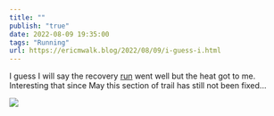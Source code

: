 ```yaml
---
title: ""
publish: "true"
date: 2022-08-09 19:35:00
tags: "Running"
url: https://ericmwalk.blog/2022/08/09/i-guess-i.html
---
```


I guess I will say the recovery [run](http://www.strava.com/activities/7606048976) went well but the heat got to me. Interesting that since May this section of trail has still not been fixed...

![](https://ericmwalk.blog/uploads/2022/91ab1338d9.jpg)
